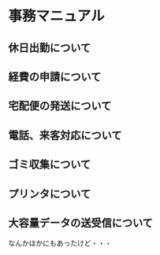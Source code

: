 # 事務マニュアル
## 休日出勤について
## 経費の申請について
## 宅配便の発送について
## 電話、来客対応について
## ゴミ収集について
## プリンタについて
## 大容量データの送受信について

なんかほかにもあったけど・・・